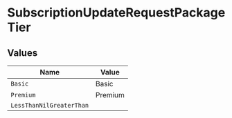 # SubscriptionUpdateRequestPackageTier


## Values

| Name                     | Value                    |
| ------------------------ | ------------------------ |
| `Basic`                  | Basic                    |
| `Premium`                | Premium                  |
| `LessThanNilGreaterThan` | <nil>                    |